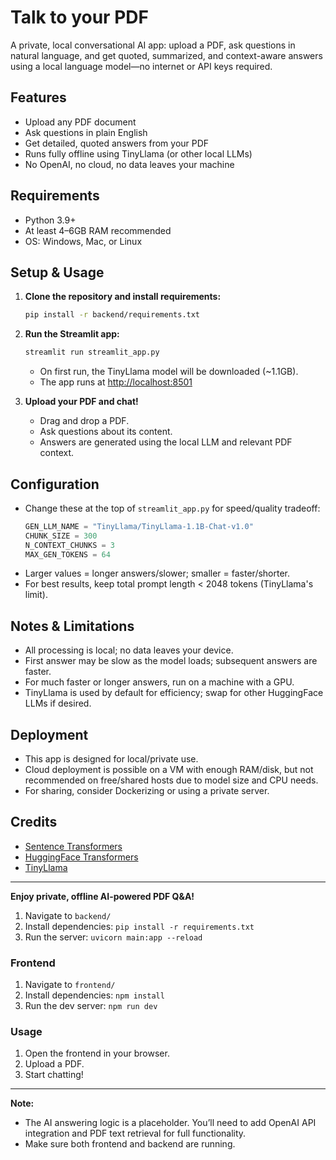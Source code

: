 # Talk to your PDF

A private, local conversational AI app: upload a PDF, ask questions in natural language, and get quoted, summarized, and context-aware answers using a local language model—no internet or API keys required.

## Features
- Upload any PDF document
- Ask questions in plain English
- Get detailed, quoted answers from your PDF
- Runs fully offline using TinyLlama (or other local LLMs)
- No OpenAI, no cloud, no data leaves your machine

## Requirements
- Python 3.9+
- At least 4–6GB RAM recommended
- OS: Windows, Mac, or Linux

## Setup & Usage

1. **Clone the repository and install requirements:**
   ```sh
   pip install -r backend/requirements.txt
   ```

2. **Run the Streamlit app:**
   ```sh
   streamlit run streamlit_app.py
   ```

   - On first run, the TinyLlama model will be downloaded (~1.1GB).
   - The app runs at [http://localhost:8501](http://localhost:8501)

3. **Upload your PDF and chat!**
   - Drag and drop a PDF.
   - Ask questions about its content.
   - Answers are generated using the local LLM and relevant PDF context.

## Configuration
- Change these at the top of `streamlit_app.py` for speed/quality tradeoff:
  ```python
  GEN_LLM_NAME = "TinyLlama/TinyLlama-1.1B-Chat-v1.0"
  CHUNK_SIZE = 300
  N_CONTEXT_CHUNKS = 3
  MAX_GEN_TOKENS = 64
  ```
- Larger values = longer answers/slower; smaller = faster/shorter.
- For best results, keep total prompt length < 2048 tokens (TinyLlama's limit).

## Notes & Limitations
- All processing is local; no data leaves your device.
- First answer may be slow as the model loads; subsequent answers are faster.
- For much faster or longer answers, run on a machine with a GPU.
- TinyLlama is used by default for efficiency; swap for other HuggingFace LLMs if desired.

## Deployment
- This app is designed for local/private use.
- Cloud deployment is possible on a VM with enough RAM/disk, but not recommended on free/shared hosts due to model size and CPU needs.
- For sharing, consider Dockerizing or using a private server.

## Credits
- [Sentence Transformers](https://www.sbert.net/)
- [HuggingFace Transformers](https://huggingface.co/docs/transformers/index)
- [TinyLlama](https://huggingface.co/TinyLlama/TinyLlama-1.1B-Chat-v1.0)

---

**Enjoy private, offline AI-powered PDF Q&A!**
1. Navigate to `backend/`
2. Install dependencies: `pip install -r requirements.txt`
3. Run the server: `uvicorn main:app --reload`

### Frontend
1. Navigate to `frontend/`
2. Install dependencies: `npm install`
3. Run the dev server: `npm run dev`

### Usage
1. Open the frontend in your browser.
2. Upload a PDF.
3. Start chatting!

---

**Note:**
- The AI answering logic is a placeholder. You’ll need to add OpenAI API integration and PDF text retrieval for full functionality.
- Make sure both frontend and backend are running.
